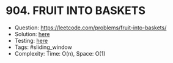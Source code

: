 # 904. FRUIT INTO BASKETS

* Question: https://leetcode.com/problems/fruit-into-baskets/ 
* Solution: [here](Solution.java) 
* Testing: [here](SolutionTest.java) 
* Tags: #sliding_window
* Complexity: Time: O(n), Space: O(1)
